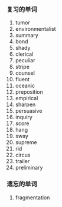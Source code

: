 ### 复习的单词

1. tumor
2. environmentalist
3. summary
4. bond
5. shady
6. clerical
7. peculiar
8. stripe
9. counsel
10. fluent
11. oceanic
12. preposition
13. empirical
14. sharpen
15. persuasive
16. inquiry
17. score
18. hang
19. sway
20. supreme
21. rid
22. circus
23. trailer
24. preliminary



### 遗忘的单词

1. fragmentation